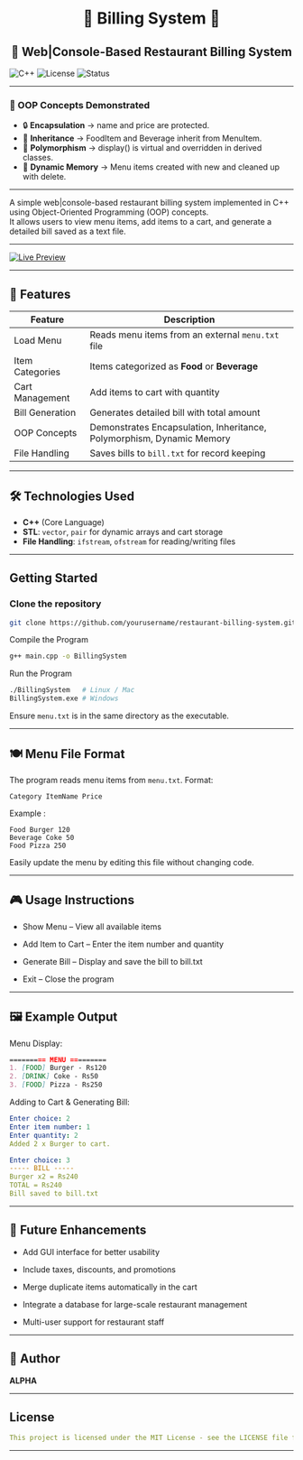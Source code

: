 <h1 align="center">🧾 Billing System 🧾</h1>

<h2 align="center">🍔 Web|Console-Based Restaurant Billing System</h2>

![C++](https://img.shields.io/badge/Language-C++-blue?style=flat-square) 
![License](https://img.shields.io/badge/License-MIT-green?style=flat-square) 
![Status](https://img.shields.io/badge/Status-Completed-success?style=flat-square)

---

### 🌟 OOP Concepts Demonstrated

- 🔒 **Encapsulation** → name and price are protected.
- 🌳 **Inheritance** → FoodItem and Beverage inherit from MenuItem.
- 🔄 **Polymorphism** → display() is virtual and overridden in derived classes.
- 🧠 **Dynamic Memory** → Menu items created with new and cleaned up with delete.

---

A simple web|console-based restaurant billing system implemented in C++ using Object-Oriented Programming (OOP) concepts.  
It allows users to view menu items, add items to a cart, and generate a detailed bill saved as a text file.

---

[![Live Preview](https://img.shields.io/badge/Live%20Preview-Visit-blue?style=for-the-badge&logo=netlify)](http://billingsystemexe.netlify.app)

---

## 🚀 Features

| Feature | Description |
|---------|-------------|
| Load Menu | Reads menu items from an external `menu.txt` file |
| Item Categories | Items categorized as **Food** or **Beverage** |
| Cart Management | Add items to cart with quantity |
| Bill Generation | Generates detailed bill with total amount |
| OOP Concepts | Demonstrates Encapsulation, Inheritance, Polymorphism, Dynamic Memory |
| File Handling | Saves bills to `bill.txt` for record keeping |

---

## 🛠️ Technologies Used
- **C++** (Core Language)  
- **STL**: `vector`, `pair` for dynamic arrays and cart storage  
- **File Handling**: `ifstream`, `ofstream` for reading/writing files 

---

## Getting Started

### Clone the repository
```bash
git clone https://github.com/yourusername/restaurant-billing-system.git
```
Compile the Program
```bash
g++ main.cpp -o BillingSystem
```
Run the Program
```bash
./BillingSystem   # Linux / Mac
BillingSystem.exe # Windows
```
Ensure `menu.txt` is in the same directory as the executable.

---

## 🍽️ Menu File Format
The program reads menu items from `menu.txt`.
Format:
```nginx
Category ItemName Price
```
Example :
```nginx
Food Burger 120
Beverage Coke 50
Food Pizza 250
```
Easily update the menu by editing this file without changing code.

---

## 🎮 Usage Instructions

- Show Menu – View all available items

- Add Item to Cart – Enter the item number and quantity

- Generate Bill – Display and save the bill to bill.txt

- Exit – Close the program

---

## 🖼️ Example Output

Menu Display:
```markdown
========= MENU =========
1. [FOOD] Burger - Rs120
2. [DRINK] Coke - Rs50
3. [FOOD] Pizza - Rs250
```

Adding to Cart & Generating Bill:
```yaml
Enter choice: 2
Enter item number: 1
Enter quantity: 2
Added 2 x Burger to cart.

Enter choice: 3
----- BILL -----
Burger x2 = Rs240
TOTAL = Rs240
Bill saved to bill.txt
```

---

## 🔮 Future Enhancements

- Add GUI interface for better usability

- Include taxes, discounts, and promotions

- Merge duplicate items automatically in the cart

- Integrate a database for large-scale restaurant management

- Multi-user support for restaurant staff

---

## 👤 Author

**ALPHA**

---

## License
```yaml
This project is licensed under the MIT License - see the LICENSE file for details.
```
---
